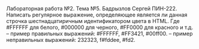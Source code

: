 Лабораторная работа №2. Тема №5. Бадрызлов Сергей ПИН-222. 
Написать регулярное выражение, определяющее является ли данная строчка шестнадцатиричным идентификатором цвета в HTML. Где #FFFFFF для белого, #000000 для черного, #FF0000 для красного и т.д.
– пример правильных выражений: #FFFFFF, #FF3421, #00ff00.
– пример неправильных выражений: 232323, f#fddee, #fd2.

